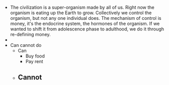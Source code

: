 - The civilization is a super-organism made by all of us. Right now the organism is eating up the Earth to grow. Collectively we control the organism, but not any one individual does. The mechanism of control is money, it's the endocrine system, the hormones of the organism. If we wanted to shift it from adolescence phase to adulthood, we do it through re-defining money.
-
- Can cannot do
	- Can
		- Buy food
		- Pay rent
	- Cannot
		-